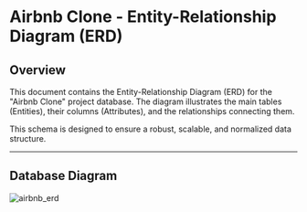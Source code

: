 # Airbnb Clone - Entity-Relationship Diagram (ERD)

## Overview

This document contains the Entity-Relationship Diagram (ERD) for the "Airbnb Clone" project database. The diagram illustrates the main tables (Entities), their columns (Attributes), and the relationships connecting them.

This schema is designed to ensure a robust, scalable, and normalized data structure.

---

## Database Diagram


![airbnb_erd](https://github.com/user-attachments/assets/0068f442-8a1e-40ca-a081-5dcae41f89c4)
